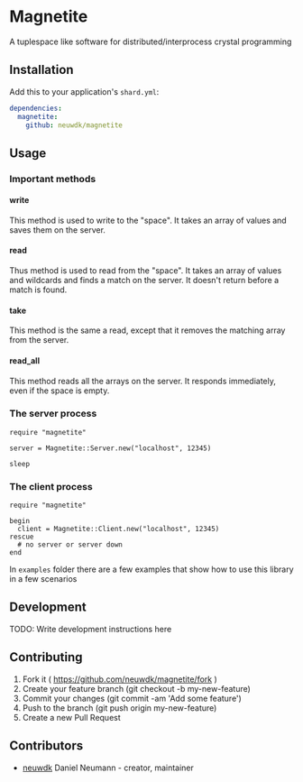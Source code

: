 # Magnetite

A tuplespace like software for distributed/interprocess crystal programming

## Installation

Add this to your application's `shard.yml`:

```yaml
dependencies:
  magnetite:
    github: neuwdk/magnetite
```

## Usage

### Important methods

#### write
This method is used to write to the "space".
It takes an array of values and saves them on the server.

#### read
Thus method is used to read from the "space".
It takes an array of values and wildcards and finds a match on the server.
It doesn't return before a match is found.

#### take
This method is the same a read, except that it removes the matching array from the server.

#### read\_all
This method reads all the arrays on the server. It responds immediately, even if the space is empty.


### The server process
```crystal
require "magnetite"

server = Magnetite::Server.new("localhost", 12345)

sleep
```

### The client process
```crystal
require "magnetite"

begin
  client = Magnetite::Client.new("localhost", 12345)
rescue
  # no server or server down
end
```

In `examples` folder there are a few examples that show how to use this library in a few scenarios


## Development

TODO: Write development instructions here

## Contributing

1. Fork it ( https://github.com/neuwdk/magnetite/fork )
2. Create your feature branch (git checkout -b my-new-feature)
3. Commit your changes (git commit -am 'Add some feature')
4. Push to the branch (git push origin my-new-feature)
5. Create a new Pull Request

## Contributors

- [neuwdk](https://github.com/neuwdk) Daniel Neumann - creator, maintainer
